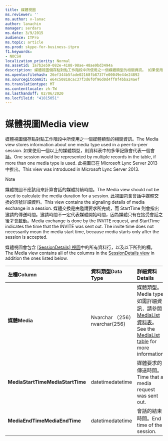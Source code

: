 ```yaml
---
title: 媒體視圖
ms.reviewer: ''
ms.author: v-lanac
author: lanachin
manager: serdars
ms.date: 3/9/2015
audience: ITPro
ms.topic: article
ms.prod: skype-for-business-itpro
f1.keywords:
- NOCSH
localization_priority: Normal
ms.assetid: 1a7b2e59-082e-4188-98ae-48ae9bd3494a
description: 媒體視圖儲存點對點工作階段中所使用之一個媒體類型的相關資訊。 如果使用一個以上的媒體類型，則資料表中的多筆記錄會代表一個會話。 此視圖已在 Microsoft Lync Server 2013 中推出。
ms.openlocfilehash: 26ef344b5fade02168fb8737fe00049e44e24892
ms.sourcegitcommit: e64c50818cac37f3d6f0f96d0d4ff0f4bba24aef
ms.translationtype: MT
ms.contentlocale: zh-TW
ms.lasthandoff: 02/06/2020
ms.locfileid: "41815051"
---
```

# <a name="media-view"></a><span data-ttu-id="4cd4c-105">媒體視圖</span><span class="sxs-lookup"><span data-stu-id="4cd4c-105">Media view</span></span>
 
<span data-ttu-id="4cd4c-106">媒體視圖儲存點對點工作階段中所使用之一個媒體類型的相關資訊。</span><span class="sxs-lookup"><span data-stu-id="4cd4c-106">The Media view stores information about one media type used in a peer-to-peer session.</span></span> <span data-ttu-id="4cd4c-107">如果使用一個以上的媒體類型，則資料表中的多筆記錄會代表一個會話。</span><span class="sxs-lookup"><span data-stu-id="4cd4c-107">One session would be represented by multiple records in the table, if more than one media type is used.</span></span> <span data-ttu-id="4cd4c-108">此視圖已在 Microsoft Lync Server 2013 中推出。</span><span class="sxs-lookup"><span data-stu-id="4cd4c-108">This view was introduced in Microsoft Lync Server 2013.</span></span>
  
> [!NOTE]
> <span data-ttu-id="4cd4c-109">媒體視圖不應該用來計算會話的媒體持續時間。</span><span class="sxs-lookup"><span data-stu-id="4cd4c-109">The Media view should not be used to calculate the media duration for a session.</span></span> <span data-ttu-id="4cd4c-110">此視圖包含會話中媒體交換的信號詳細資料。</span><span class="sxs-lookup"><span data-stu-id="4cd4c-110">This view contains the signaling details of media exchange in a session.</span></span> <span data-ttu-id="4cd4c-111">媒體交換是由邀請要求所完成，而 StartTime 則會指出邀請的傳送時間。邀請時間不一定代表媒體開始時間，因為媒體只有在接受會話之後才會啟動。</span><span class="sxs-lookup"><span data-stu-id="4cd4c-111">Media exchange is done by the INVITE request, and StartTime indicates the time that the INVITE was sent out. The invite time does not necessarily mean the media start time, because media starts only after the session is accepted.</span></span> 
  
<span data-ttu-id="4cd4c-112">媒體視圖會包含 [ [SessionDetails] 視圖](sessiondetails-0.md)中的所有資料行，以及以下所列的欄。</span><span class="sxs-lookup"><span data-stu-id="4cd4c-112">The Media view contains all of the columns in the [SessionDetails view](sessiondetails-0.md) in addition the ones listed below.</span></span>
  
|<span data-ttu-id="4cd4c-113">**左欄**</span><span class="sxs-lookup"><span data-stu-id="4cd4c-113">**Column**</span></span>|<span data-ttu-id="4cd4c-114">**資料類型**</span><span class="sxs-lookup"><span data-stu-id="4cd4c-114">**Data Type**</span></span>|<span data-ttu-id="4cd4c-115">**詳細資料**</span><span class="sxs-lookup"><span data-stu-id="4cd4c-115">**Details**</span></span>|
|:-----|:-----|:-----|
|<span data-ttu-id="4cd4c-116">**媒體**</span><span class="sxs-lookup"><span data-stu-id="4cd4c-116">**Media**</span></span> <br/> |<span data-ttu-id="4cd4c-117">Nvarchar （256）</span><span class="sxs-lookup"><span data-stu-id="4cd4c-117">nvarchar(256)</span></span>  <br/> |<span data-ttu-id="4cd4c-118">媒體類型。</span><span class="sxs-lookup"><span data-stu-id="4cd4c-118">Media type.</span></span> <span data-ttu-id="4cd4c-119">如需詳細資訊，請參閱[MediaList 資料表](medialist.md)。</span><span class="sxs-lookup"><span data-stu-id="4cd4c-119">See the [MediaList table](medialist.md) for more information.</span></span> <br/> |
|<span data-ttu-id="4cd4c-120">**MediaStartTime**</span><span class="sxs-lookup"><span data-stu-id="4cd4c-120">**MediaStartTime**</span></span> <br/> |<span data-ttu-id="4cd4c-121">datetime</span><span class="sxs-lookup"><span data-stu-id="4cd4c-121">datetime</span></span>  <br/> |<span data-ttu-id="4cd4c-122">媒體要求的傳送時間。</span><span class="sxs-lookup"><span data-stu-id="4cd4c-122">Time that a media request was sent out.</span></span>  <br/> |
|<span data-ttu-id="4cd4c-123">**MediaEndTime**</span><span class="sxs-lookup"><span data-stu-id="4cd4c-123">**MediaEndTime**</span></span> <br/> |<span data-ttu-id="4cd4c-124">datetime</span><span class="sxs-lookup"><span data-stu-id="4cd4c-124">datetime</span></span>  <br/> |<span data-ttu-id="4cd4c-125">會話的結束時間。</span><span class="sxs-lookup"><span data-stu-id="4cd4c-125">End time of the session.</span></span>  <br/> |
   

